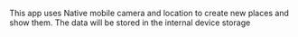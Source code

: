 This app uses Native mobile camera and location to create new places and show them.
The data will be stored in the internal device storage

